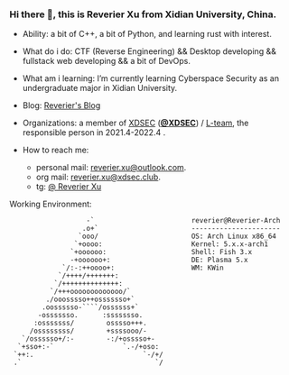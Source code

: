 ### Hi there 👋, this is Reverier Xu from Xidian University, China.

- Ability: a bit of C++, a bit of Python, and learning rust with interest.
- What do i do: CTF (Reverse Engineering) && Desktop developing && fullstack web developing && a bit of DevOps.
- What am i learning: I’m currently learning Cyberspace Security as an undergraduate major in Xidian University.
- Blog: [Reverier's Blog](https://www.wootec.top/)

- Organizations: a member of [XDSEC](https://xdsec.org/) ([**@XDSEC**](https://github.com/XDSEC)) / [L-team](https://l.xdsec.org/), the responsible person in 2021.4-2022.4 .

- How to reach me: 
  - personal mail: [reverier.xu@outlook.com](mailto:reverier.xu@outlook.com).
  - org mail: [reverier.xu@xdsec.club](mailto:reverier.xu@xdsec.club).
  - tg: [@ Reverier Xu](https://t.me/reverier)

Working Environment:

```
                   -`                        reverier@Reverier-Arch 
                  .o+`                       ---------------------- 
                 `ooo/                       OS: Arch Linux x86_64 
                `+oooo:                      Kernel: 5.x.x-arch1
               `+oooooo:                     Shell: Fish 3.x
               -+oooooo+:                    DE: Plasma 5.x
             `/:-:++oooo+:                   WM: KWin 
            `/++++/+++++++:              
           `/++++++++++++++:             
          `/+++ooooooooooooo/`           
         ./ooosssso++osssssso+`          
        .oossssso-````/ossssss+`         
       -osssssso.      :ssssssso.        
      :osssssss/        osssso+++.       
     /ossssssss/        +ssssooo/-       
   `/ossssso+/:-        -:/+osssso+-     
  `+sso+:-`                 `.-/+oso:    
 `++:.                           `-/+/   
 .`                                 `/   
```
